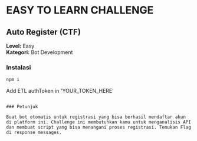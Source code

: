 # EASY TO LEARN CHALLENGE

## Auto Register (CTF)

**Level:** Easy  
**Kategori:** Bot Development

### Instalasi

```bash
npm i

```

Add ETL authToken in 'YOUR_TOKEN_HERE'

```

### Petunjuk

Buat bot otomatis untuk registrasi yang bisa berhasil mendaftar akun di platform ini. Challenge ini membutuhkan kamu untuk menganalisis API dan membuat script yang bisa menangani proses registrasi. Temukan Flag di response messages.
```
